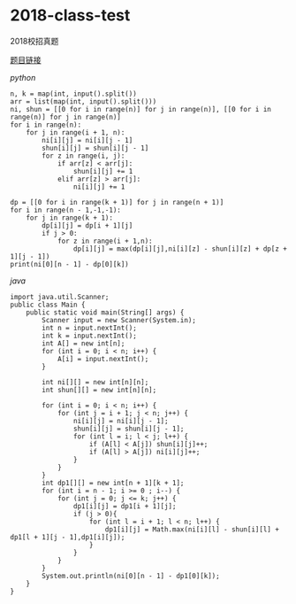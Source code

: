 # 2018-class-test
2018校招真题

[题目链接](https://www.nowcoder.com/practice/6a33f0ce1e1649069f222e69e1d3d05f?tpId=90&tqId=30807&rp=2&ru=%2Fta%2F2018test&qru=%2Fta%2F2018test%2Fquestion-ranking&tPage=2)

_python_

    n, k = map(int, input().split())
    arr = list(map(int, input().split()))
    ni, shun = [[0 for i in range(n)] for j in range(n)], [[0 for i in range(n)] for j in range(n)]
    for i in range(n):
        for j in range(i + 1, n):
            ni[i][j] = ni[i][j - 1]
            shun[i][j] = shun[i][j - 1]
            for z in range(i, j):
                if arr[z] < arr[j]:
                    shun[i][j] += 1
                elif arr[z] > arr[j]:
                    ni[i][j] += 1

    dp = [[0 for i in range(k + 1)] for j in range(n + 1)]
    for i in range(n - 1,-1,-1):
        for j in range(k + 1):
            dp[i][j] = dp[i + 1][j]
            if j > 0:
                for z in range(i + 1,n):
                    dp[i][j] = max(dp[i][j],ni[i][z] - shun[i][z] + dp[z + 1][j - 1])
    print(ni[0][n - 1] - dp[0][k])
    
_java_

    import java.util.Scanner;
    public class Main {
        public static void main(String[] args) {
            Scanner input = new Scanner(System.in);
            int n = input.nextInt();
            int k = input.nextInt();
            int A[] = new int[n];
            for (int i = 0; i < n; i++) {
                A[i] = input.nextInt();
            }

            int ni[][] = new int[n][n];
            int shun[][] = new int[n][n];

            for (int i = 0; i < n; i++) {
                for (int j = i + 1; j < n; j++) {
                    ni[i][j] = ni[i][j - 1];
                    shun[i][j] = shun[i][j - 1];
                    for (int l = i; l < j; l++) {
                        if (A[l] < A[j]) shun[i][j]++;
                        if (A[l] > A[j]) ni[i][j]++;
                    }
                }
            }
            int dp1[][] = new int[n + 1][k + 1];
            for (int i = n - 1; i >= 0 ; i--) {
                for (int j = 0; j <= k; j++) {
                    dp1[i][j] = dp1[i + 1][j];
                    if (j > 0){
                        for (int l = i + 1; l < n; l++) {
                            dp1[i][j] = Math.max(ni[i][l] - shun[i][l] + dp1[l + 1][j - 1],dp1[i][j]);
                        }
                    }
                }
            }
            System.out.println(ni[0][n - 1] - dp1[0][k]);
        }
    }
